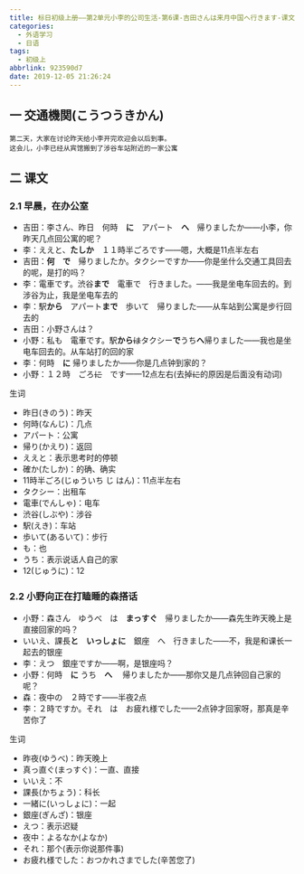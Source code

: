 ```yaml
---
title: 标日初级上册——第2单元小李的公司生活-第6课-吉田さんは来月中国へ行きます-课文(6.7)
categories:
  - 外语学习
  - 日语
tags:
  - 初级上
abbrlink: 923590d7
date: 2019-12-05 21:26:24
---
```

## 一 交通機関(こうつうきかん)

```
第二天，大家在讨论昨天给小李开完欢迎会以后到事。
这会儿，小李已经从宾馆搬到了涉谷车站附近的一家公寓
```

<!--more-->

## 二 课文

### 2.1 早晨，在办公室

* 吉田：李さん、昨日　何時　**に**　アパート　**へ**　帰りましたか——小李，你昨天几点回公寓的呢？
* 李：ええと、**たしか**　１１時半ごろです——嗯，大概是11点半左右
* 吉田：**何　で**　帰りましたか。タクシーですか——你是坐什么交通工具回去的呢，是打的吗？
* 李：電車です。渋谷**まで**　電車で　行きました。——我是坐电车回去的。到涉谷为止，我是坐电车去的
* 李：駅**から**　アパート**まで**　歩いて　帰りました——从车站到公寓是步行回去的
* 吉田：小野さんは？
* 小野：私も　電車です。駅**から**~~は~~タクシー**で**うち**へ**帰りました——我也是坐电车回去的。从车站打的回的家
* 李：何時　**に** 帰りましたか——你是几点钟到家的？
* 小野：１２時　ごろ~~に~~　です——12点左右(去掉~~に~~的原因是后面没有动词)

生词

* 昨日(きのう)：昨天
* 何時(なんじ)：几点
* アパート：公寓
* 帰り(かえり)：返回
* ええと：表示思考时的停顿
* 確か(たしか)：的确、确实
* 11時半ごろ(じゅういち じ はん)：11点半左右
* タクシー：出租车
* 電車(でんしゃ)：电车
* 渋谷(しぶや)：涉谷
* 駅(えき)：车站
* 歩いて(あるいて)：步行
* も：也
* うち：表示说话人自己的家
* 12(じゅうに)：12

### 2.2 小野向正在打瞌睡的森搭话

* 小野：森さん　ゆうべ　は　**まっすぐ**　帰りましたか——森先生昨天晚上是直接回家的吗？
* いいえ、課長**と**　**いっしょに**　銀座　へ　行きました——不，我是和课长一起去的银座
* 李：えつ　銀座ですか——啊，是银座吗？
* 小野：何時　**に** うち　**へ** 　帰りましたか——那你又是几点钟回自己家的呢？
* 森：夜中の　２時です——半夜2点
* 李：２時ですか。それ　は　お疲れ様でした——2点钟才回家呀，那真是辛苦你了

生词

* 昨夜(ゆうべ)：昨天晚上
* 真っ直ぐ(まっすぐ)：一直、直接
* いいえ：不
* 課長(かちょう)：科长
* 一緒に(いっしょに)：一起
* 銀座(ぎんざ)：银座
* えつ：表示迟疑
* 夜中：よるなか(よなか)
* それ：那个(表示你说那件事)
* お疲れ様でした：おつかれさまでした(辛苦您了)